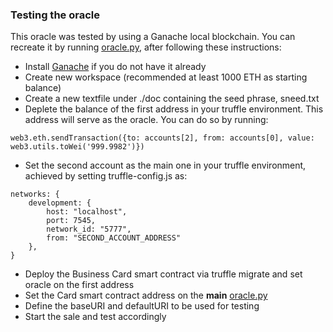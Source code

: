 ### Testing the oracle

This oracle was tested by using a Ganache local blockchain. You can recreate it by running [oracle.py](./oracle.py), after following these instructions:
- Install [Ganache](https://trufflesuite.com/ganache/) if you do not have it already
- Create new workspace (recommended at least 1000 ETH as starting balance)
- Create a new textfile under ./doc containing the seed phrase, sneed.txt
- Deplete the balance of the first address in your truffle environment. This address will serve as the oracle. You can do so by running:
```
web3.eth.sendTransaction({to: accounts[2], from: accounts[0], value: web3.utils.toWei('999.9982')})
```
- Set the second account as the main one in your truffle environment, achieved by setting truffle-config.js as:

```
networks: {
    development: {
        host: "localhost",
        port: 7545,
        network_id: "5777",
        from: "SECOND_ACCOUNT_ADDRESS"
    },
}
```

- Deploy the Business Card smart contract via truffle migrate and set oracle on the first address
- Set the Card smart contract address on the __main__  [oracle.py](./oracle.py)
- Define the baseURI and defaultURI to be used for testing
- Start the sale and test accordingly